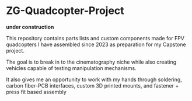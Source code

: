 # ZG-Quadcopter-Project
**under construction** 

This repository contains parts lists and custom components made for FPV quadcopters I have assembled since 2023 as preparation for my Capstone project. 

The goal is to break in to the cinematography niche while also creating vehicles capable of testing manipulation mechanisms. 

It also gives me an opportunity to work with my hands through soldering, carbon fiber-PCB interfaces, custom 3D printed mounts, and fastener + press fit based assembly

